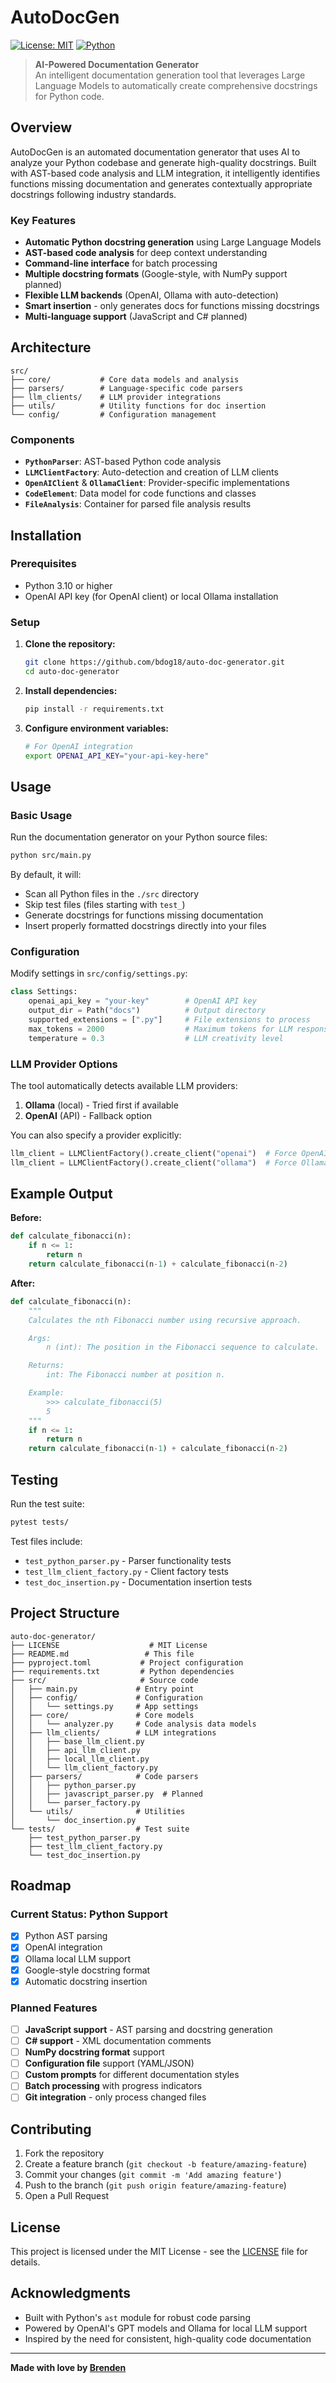 # AutoDocGen

[![License: MIT](https://img.shields.io/badge/License-MIT-yellow.svg)](https://opensource.org/licenses/MIT)
[![Python](https://img.shields.io/badge/python-3.8+-blue.svg)](https://www.python.org/downloads/)

> **AI-Powered Documentation Generator**  
> An intelligent documentation generation tool that leverages Large Language Models to automatically create comprehensive docstrings for Python code.

## Overview

AutoDocGen is an automated documentation generator that uses AI to analyze your Python codebase and generate high-quality docstrings. Built with AST-based code analysis and LLM integration, it intelligently identifies functions missing documentation and generates contextually appropriate docstrings following industry standards.

### Key Features

- **Automatic Python docstring generation** using Large Language Models
- **AST-based code analysis** for deep context understanding
- **Command-line interface** for batch processing
- **Multiple docstring formats** (Google-style, with NumPy support planned)
- **Flexible LLM backends** (OpenAI, Ollama with auto-detection)
- **Smart insertion** - only generates docs for functions missing docstrings
- **Multi-language support** (JavaScript and C# planned)

## Architecture

```
src/
├── core/           # Core data models and analysis
├── parsers/        # Language-specific code parsers
├── llm_clients/    # LLM provider integrations
├── utils/          # Utility functions for doc insertion
└── config/         # Configuration management
```

### Components

- **`PythonParser`**: AST-based Python code analysis
- **`LLMClientFactory`**: Auto-detection and creation of LLM clients
- **`OpenAIClient`** & **`OllamaClient`**: Provider-specific implementations
- **`CodeElement`**: Data model for code functions and classes
- **`FileAnalysis`**: Container for parsed file analysis results

## Installation

### Prerequisites

- Python 3.10 or higher
- OpenAI API key (for OpenAI client) or local Ollama installation

### Setup

1. **Clone the repository:**
   ```bash
   git clone https://github.com/bdog18/auto-doc-generator.git
   cd auto-doc-generator
   ```

2. **Install dependencies:**
   ```bash
   pip install -r requirements.txt
   ```

3. **Configure environment variables:**
   ```bash
   # For OpenAI integration
   export OPENAI_API_KEY="your-api-key-here"
   ```

## Usage

### Basic Usage

Run the documentation generator on your Python source files:

```bash
python src/main.py
```

By default, it will:
- Scan all Python files in the `./src` directory
- Skip test files (files starting with `test_`)
- Generate docstrings for functions missing documentation
- Insert properly formatted docstrings directly into your files

### Configuration

Modify settings in `src/config/settings.py`:

```python
class Settings:
    openai_api_key = "your-key"        # OpenAI API key
    output_dir = Path("docs")          # Output directory
    supported_extensions = [".py"]     # File extensions to process
    max_tokens = 2000                  # Maximum tokens for LLM response
    temperature = 0.3                  # LLM creativity level
```

### LLM Provider Options

The tool automatically detects available LLM providers:

1. **Ollama** (local) - Tried first if available
2. **OpenAI** (API) - Fallback option

You can also specify a provider explicitly:

```python
llm_client = LLMClientFactory().create_client("openai")  # Force OpenAI
llm_client = LLMClientFactory().create_client("ollama")  # Force Ollama
```

## Example Output

**Before:**
```python
def calculate_fibonacci(n):
    if n <= 1:
        return n
    return calculate_fibonacci(n-1) + calculate_fibonacci(n-2)
```

**After:**
```python
def calculate_fibonacci(n):
    """
    Calculates the nth Fibonacci number using recursive approach.

    Args:
        n (int): The position in the Fibonacci sequence to calculate.

    Returns:
        int: The Fibonacci number at position n.

    Example:
        >>> calculate_fibonacci(5)
        5
    """
    if n <= 1:
        return n
    return calculate_fibonacci(n-1) + calculate_fibonacci(n-2)
```

## Testing

Run the test suite:

```bash
pytest tests/
```

Test files include:
- `test_python_parser.py` - Parser functionality tests
- `test_llm_client_factory.py` - Client factory tests  
- `test_doc_insertion.py` - Documentation insertion tests

## Project Structure

```
auto-doc-generator/
├── LICENSE                    # MIT License
├── README.md                 # This file
├── pyproject.toml           # Project configuration
├── requirements.txt         # Python dependencies
├── src/                     # Source code
│   ├── main.py             # Entry point
│   ├── config/             # Configuration
│   │   └── settings.py     # App settings
│   ├── core/               # Core models
│   │   └── analyzer.py     # Code analysis data models
│   ├── llm_clients/        # LLM integrations
│   │   ├── base_llm_client.py
│   │   ├── api_llm_client.py
│   │   ├── local_llm_client.py
│   │   └── llm_client_factory.py
│   ├── parsers/            # Code parsers
│   │   ├── python_parser.py
│   │   ├── javascript_parser.py  # Planned
│   │   └── parser_factory.py
│   └── utils/              # Utilities
│       └── doc_insertion.py
└── tests/                  # Test suite
    ├── test_python_parser.py
    ├── test_llm_client_factory.py
    └── test_doc_insertion.py
```

## Roadmap

### Current Status: Python Support
- [x] Python AST parsing
- [x] OpenAI integration
- [x] Ollama local LLM support
- [x] Google-style docstring format
- [x] Automatic docstring insertion

### Planned Features
- [ ] **JavaScript support** - AST parsing and docstring generation
- [ ] **C# support** - XML documentation comments
- [ ] **NumPy docstring format** support
- [ ] **Configuration file** support (YAML/JSON)
- [ ] **Custom prompts** for different documentation styles
- [ ] **Batch processing** with progress indicators
- [ ] **Git integration** - only process changed files

## Contributing

1. Fork the repository
2. Create a feature branch (`git checkout -b feature/amazing-feature`)
3. Commit your changes (`git commit -m 'Add amazing feature'`)
4. Push to the branch (`git push origin feature/amazing-feature`)
5. Open a Pull Request

## License

This project is licensed under the MIT License - see the [LICENSE](LICENSE) file for details.

## Acknowledgments

- Built with Python's `ast` module for robust code parsing
- Powered by OpenAI's GPT models and Ollama for local LLM support
- Inspired by the need for consistent, high-quality code documentation

---

**Made with love by [Brenden](https://github.com/bdog18)**